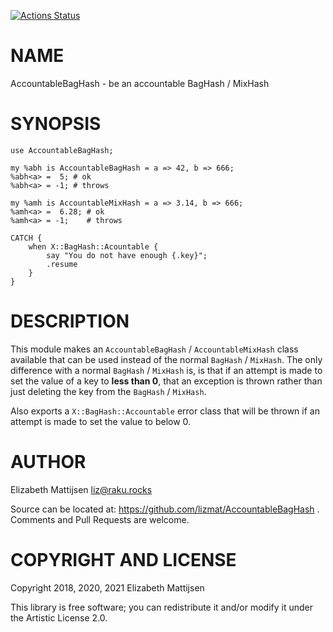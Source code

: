 [![Actions Status](https://github.com/lizmat/AccountableBagHash/workflows/test/badge.svg)](https://github.com/lizmat/AccountableBagHash/actions)

NAME
====

AccountableBagHash - be an accountable BagHash / MixHash

SYNOPSIS
========

    use AccountableBagHash;

    my %abh is AccountableBagHash = a => 42, b => 666;
    %abh<a> =  5; # ok
    %abh<a> = -1; # throws

    my %amh is AccountableMixHash = a => 3.14, b => 666;
    %amh<a> =  6.28; # ok
    %amh<a> = -1;    # throws
      
    CATCH {
        when X::BagHash::Acountable {
            say "You do not have enough {.key}";
            .resume
        }
    }

DESCRIPTION
===========

This module makes an `AccountableBagHash` / `AccountableMixHash` class available that can be used instead of the normal `BagHash` / `MixHash`. The only difference with a normal `BagHash` / `MixHash` is, is that if an attempt is made to set the value of a key to **less than 0**, that an exception is thrown rather than just deleting the key from the `BagHash` / `MixHash`.

Also exports a `X::BagHash::Accountable` error class that will be thrown if an attempt is made to set the value to below 0.

AUTHOR
======

Elizabeth Mattijsen <liz@raku.rocks>

Source can be located at: https://github.com/lizmat/AccountableBagHash . Comments and Pull Requests are welcome.

COPYRIGHT AND LICENSE
=====================

Copyright 2018, 2020, 2021 Elizabeth Mattijsen

This library is free software; you can redistribute it and/or modify it under the Artistic License 2.0.

